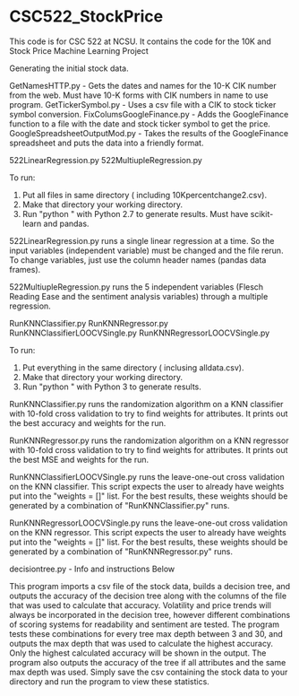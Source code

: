 # CSC522_StockPrice
This code is for CSC 522 at NCSU. It contains the code for the 10K and Stock Price Machine Learning Project

Generating the initial stock data.

GetNamesHTTP.py - Gets the dates and names for the 10-K CIK number from the web.  Must have 10-K forms with CIK numbers in name to use program.
GetTickerSymbol.py - Uses a csv file with a CIK to stock ticker symbol conversion.
FixColumsGoogleFinance.py - Adds the GoogleFinance function to a file with the date and stock ticker symbol to get the price.
GoogleSpreadsheetOutputMod.py - Takes the results of the GoogleFinance spreadsheet and puts the data into a friendly format.


522LinearRegression.py
522MultiupleRegression.py

To run:
1. Put all files in same directory ( including 10Kpercentchange2.csv).
2. Make that directory your working directory.
3. Run "python <filename>" with Python 2.7 to generate results. Must have scikit-learn and pandas.
  
522LinearRegression.py runs a single linear regression at a time.  So the input variables (independent variable) must be changed and the file rerun.  To change variables, just use the column header names (pandas data frames).

522MultiupleRegression.py runs the 5 independent variables (Flesch Reading Ease and the sentiment analysis variables) through a multiple regression.


RunKNNClassifier.py
RunKNNRegressor.py
RunKNNClassifierLOOCVSingle.py
RunKNNRegressorLOOCVSingle.py

To run:
1. Put everything in the same directory  ( inclusing alldata.csv).
2. Make that directory your working directory.
3. Run "python <filename>" with Python 3 to generate results.

RunKNNClassifier.py runs the randomization algorithm on a KNN classifier with 10-fold cross validation to try to find weights for attributes. It prints out the best accuracy and weights for the run.

RunKNNRegressor.py runs the randomization algorithm on a KNN regressor with 10-fold cross validation to try to find weights for attributes. It prints out the best MSE and weights for the run.

RunKNNClassifierLOOCVSingle.py runs the leave-one-out cross validation on the KNN classifier. This script expects the user to already have weights put into the "weights = []" list. For the best results, these weights should be generated by a combination of "RunKNNClassifier.py" runs.

RunKNNRegressorLOOCVSingle.py runs the leave-one-out cross validation on the KNN regressor. This script expects the user to already have weights put into the "weights = []" list. For the best results, these weights should be generated by a combination of "RunKNNRegressor.py" runs.

decisiontree.py - Info and instructions Below

This program imports a csv file of the stock data, builds a decision tree, and outputs the accuracy of the
decision tree along with the columns of the file that was used to calculate that accuracy. Volatility and
price trends will always be incorporated in the decision tree, however different combinations of scoring
systems for readability and sentiment are tested. The program tests these combinations for every tree
max depth between 3 and 30, and outputs the max depth that was used to calculate the highest
accuracy. Only the highest calculated accuracy will be shown in the output. The program also outputs
the accuracy of the tree if all attributes and the same max depth was used. Simply save the csv
containing the stock data to your directory and run the program to view these statistics.

